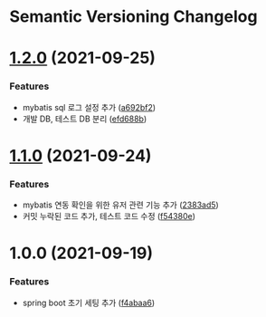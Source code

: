 # Semantic Versioning Changelog

# [1.2.0](https://github.com/f-lab-edu/cozy/compare/v1.1.0...v1.2.0) (2021-09-25)


### Features

* mybatis sql 로그 설정 추가 ([a692bf2](https://github.com/f-lab-edu/cozy/commit/a692bf26830b67cdc207e3c9ac21e115ec02b8c4))
* 개발 DB, 테스트 DB 분리 ([efd688b](https://github.com/f-lab-edu/cozy/commit/efd688bf1efb3613977e8b8f10f743bf145dcc6a))

# [1.1.0](https://github.com/f-lab-edu/cozy/compare/v1.0.0...v1.1.0) (2021-09-24)


### Features

* mybatis 연동 확인을 위한 유저 관련 기능 추가 ([2383ad5](https://github.com/f-lab-edu/cozy/commit/2383ad5246ac291b3acc5c0ae432de2ef2341956))
* 커밋 누락된 코드 추가, 테스트 코드 수정 ([f54380e](https://github.com/f-lab-edu/cozy/commit/f54380e46d917899a405daf53bd4d1d014f6528f))

# 1.0.0 (2021-09-19)


### Features

* spring boot 초기 세팅 추가 ([f4abaa6](https://github.com/f-lab-edu/cozy/commit/f4abaa61efce711f79d134213205ce95ad5616d7))
